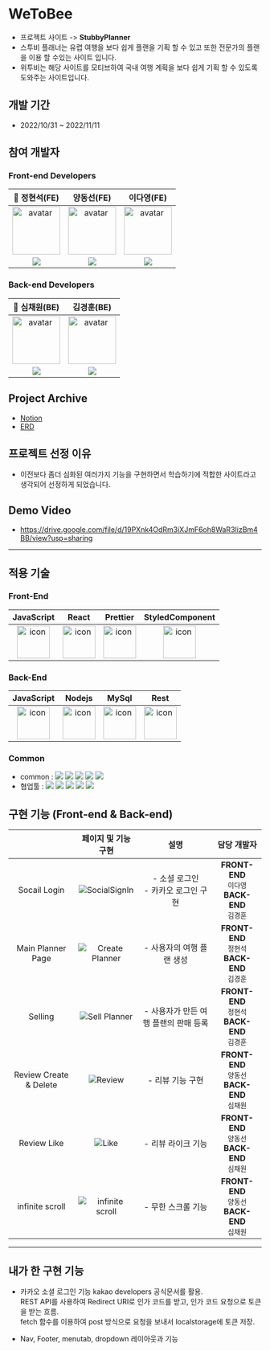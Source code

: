 # WeToBee

- 프로젝트 사이트 -> **StubbyPlanner**
- 스투비 플래너는 유렵 여행을 보다 쉽게 플랜을 기획 할 수 있고 또한 전문가의 플랜을 이용 할 수있는 사이트 입니다.
- 위투비는 해당 사이트를 모티브하여 국내 여행 계획을 보다 쉽게 기획 할 수 있도록 도와주는 사이트입니다.

## 개발 기간

- 2022/10/31 ~ 2022/11/11

## 참여 개발자

### Front-end Developers

|                                                            👑 정현석(FE)                                                             |                                                               양동선(FE)                                                                |                                                               이다영(FE)                                                                |
| :----------------------------------------------------------------------------------------------------------------------------------: | :-------------------------------------------------------------------------------------------------------------------------------------: | :-------------------------------------------------------------------------------------------------------------------------------------: |
|             <img width="95px" height="95px" src="https://avatars.githubusercontent.com/u/107871028?v=4" alt="avatar" />              |               <img width="95px" height="95px" src="https://avatars.githubusercontent.com/u/109202638?v=4" alt="avatar" />               |               <img width="95px" height="95px" src="https://avatars.githubusercontent.com/u/110576332?v=4" alt="avatar" />               |
| [<img src="https://img.shields.io/badge/GitHub-181717?style=for-the-badge&logo=GitHub&logoColor=white"/>](https://github.com/Sn-bow) | [<img src="https://img.shields.io/badge/GitHub-181717?style=for-the-badge&logo=GitHub&logoColor=white"/>](https://github.com/yangseon3) | [<img src="https://img.shields.io/badge/GitHub-181717?style=for-the-badge&logo=GitHub&logoColor=white"/>](https://github.com/daylee619) |

### Back-end Developers

|                                                               👑 심채원(BE)                                                                |                                                               김경훈(BE)                                                               |
| :----------------------------------------------------------------------------------------------------------------------------------------: | :------------------------------------------------------------------------------------------------------------------------------------: |
|                <img width="95px" height="95px" src="https://avatars.githubusercontent.com/u/114975208?v=4" alt="avatar" />                 |               <img width="95px" height="95px" src="https://avatars.githubusercontent.com/u/50650892?v=4" alt="avatar" />               |
| [<img src="https://img.shields.io/badge/GitHub-181717?style=for-the-badge&logo=GitHub&logoColor=white"/>](https://github.com/tlacodnjs667) | [<img src="https://img.shields.io/badge/GitHub-181717?style=for-the-badge&logo=GitHub&logoColor=white"/>](https://github.com/kh881122) |

## Project Archive

- [Notion](https://coordinated-roquefort-606.notion.site/38-5-JustWeDoIt-02fa09e5f9454d9e9f5e784187570a99)
- [ERD](https://dbdiagram.io/d/63521f6c4709410195ad4757)

## 프로젝트 선정 이유

- 이전보다 좀더 심화된 여러가지 기능을 구현하면서 학습하기에 적합한 사이트라고 생각되어 선정하게 되었습니다.

## Demo Video

- https://drive.google.com/file/d/19PXnk4OdRm3iXJmF6oh8WaR3IizBm4BB/view?usp=sharing

---

## 적용 기술

### Front-End

|                                             JavaScript                                             |                                                 React                                                 |                                                 Prettier                                                 |                                                                                                                StyledComponent                                                                                                                |
| :------------------------------------------------------------------------------------------------: | :---------------------------------------------------------------------------------------------------: | :------------------------------------------------------------------------------------------------------: | :-------------------------------------------------------------------------------------------------------------------------------------------------------------------------------------------------------------------------------------------: |
| <img src="https://techstack-generator.vercel.app/js-icon.svg" alt="icon" width="65" height="65" /> | <img src="https://techstack-generator.vercel.app/react-icon.svg" alt="icon" width="65" height="65" /> | <img src="https://techstack-generator.vercel.app/prettier-icon.svg" alt="icon" width="65" height="65" /> | <img src="https://res.cloudinary.com/practicaldev/image/fetch/s--ZAft79Hg--/c_imagga_scale,f_auto,fl_progressive,h_420,q_auto,w_1000/https://dev-to-uploads.s3.amazonaws.com/i/n2ur77wxawmw5bj6ojrf.png" alt="icon" width="65" height="65" /> |

### Back-End

|                                             JavaScript                                             |                                                Nodejs                                                 |                                                 MySql                                                 |                                                  Rest                                                   |
| :------------------------------------------------------------------------------------------------: | :---------------------------------------------------------------------------------------------------: | :---------------------------------------------------------------------------------------------------: | :-----------------------------------------------------------------------------------------------------: |
| <img src="https://techstack-generator.vercel.app/js-icon.svg" alt="icon" width="65" height="65" /> | <img src="https://techstack-generator.vercel.app/nginx-icon.svg" alt="icon" width="65" height="65" /> | <img src="https://techstack-generator.vercel.app/mysql-icon.svg" alt="icon" width="65" height="65" /> | <img src="https://techstack-generator.vercel.app/restapi-icon.svg" alt="icon" width="65" height="65" /> |

### Common

- common : <img src="https://img.shields.io/badge/Git-F05032?style=flat&logo=Git&logoColor=white"/> <img src="https://img.shields.io/badge/GitHub-181717?style=flat&logo=GitHub&logoColor=white"/> <img src="https://img.shields.io/badge/AWS-232F3E?style=flat&logo=AmazonAWS&logoColor=white"/> <img src="https://img.shields.io/badge/ESLint-4B32C3?style=flat&logo=AmazonAWS&logoColor=white"/> <img src="https://img.shields.io/badge/Prettier-F7B93E?style=flat&logo=prettier&logoColor=white"/>
- 협업툴 : <img src="https://img.shields.io/badge/Notion-000000?style=flat&logo=Notion&logoColor=white"/> <img src="https://img.shields.io/badge/Slack-4A154B?style=flat&logo=Slack&logoColor=white"/> <img src="https://img.shields.io/badge/Trello-0052CC?style=flat&logo=Trello&logoColor=white"/> <img src="https://img.shields.io/badge/Figma-F24E1E?style=flat&logo=Figma&logoColor=white"/> <img src="https://img.shields.io/badge/PostMan-FF6C37?style=flat&logo=PostMan&logoColor=white"/>

## 구현 기능 (Front-end & Back-end)

|                        |                  페이지 및 기능 구현                  |                   설명                   |                          담당 개발자                           |
| :--------------------: | :---------------------------------------------------: | :--------------------------------------: | :------------------------------------------------------------: |
|      Socail Login      |  ![SocialSignIn](/public/images/%08SocailLogin.gif)   | - 소셜 로그인 </br> - 카카오 로그인 구현 | **FRONT-END** </br> `이다영` </br> **BACK-END** </br> `김경훈` |
|   Main Planner Page    |    ![Create Planner](/public/images/MapCreate.gif)    |        - 사용자의 여행 플랜 생성         | **FRONT-END** </br> `정현석` </br> **BACK-END** </br> `김경훈` |
|        Selling         |      ![Sell Planner](/public/images/Selling.gif)      |  - 사용자가 만든 여행 플랜의 판매 등록   | **FRONT-END** </br> `정현석` </br> **BACK-END** </br> `김경훈` |
| Review Create & Delete |  ![Review](/public/images/ReviewCreateAndDelete.gif)  |             - 리뷰 기능 구현             |    **FRONT-END** </br> `양동선` </br> **BACK-END** </br> `심채원`     |
|      Review Like       |           ![Like](/public/images/Like.gif)            |            - 리뷰 라이크 기능            | **FRONT-END** </br> `양동선` </br> **BACK-END** </br> `심채원` |
|    infinite scroll     | ![infinite scroll](/public/images/infinitescroll.gif) |            - 무한 스크롤 기능            | **FRONT-END** </br>`양동선` </br> **BACK-END** </br> `심채원`  |

---

## 내가 한 구현 기능

- 카카오 소셜 로그인 기능
kakao developers 공식문서를 활용. </br>
REST API를 사용하여 Redirect URI로 인가 코드를 받고, 인가 코드 요청으로 토큰을 받는 흐름. </br>
fetch 함수를 이용하여 post 방식으로 요청을 보내서 localstorage에 토큰 저장. </br>

- Nav, Footer, menutab, dropdown 레이아웃과 기능

